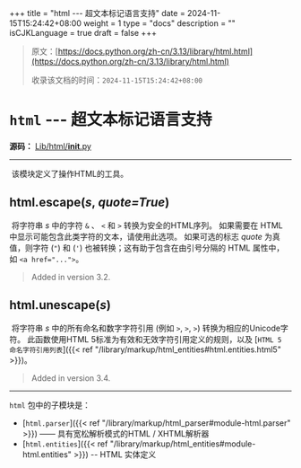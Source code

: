 +++
title = "html --- 超文本标记语言支持"
date = 2024-11-15T15:24:42+08:00
weight = 1
type = "docs"
description = ""
isCJKLanguage = true
draft = false
+++

> 原文：[https://docs.python.org/zh-cn/3.13/library/html.html](https://docs.python.org/zh-cn/3.13/library/html.html)
>
> 收录该文档的时间：`2024-11-15T15:24:42+08:00`

# `html` --- 超文本标记语言支持

**源码：** [Lib/html/__init__.py](https://github.com/python/cpython/tree/3.13/Lib/html/__init__.py)

------

​	该模块定义了操作HTML的工具。

## html.**escape**(*s*, *quote=True*)

​	将字符串 *s* 中的字符 `&` 、 `<` 和 `>` 转换为安全的HTML序列。 如果需要在 HTML 中显示可能包含此类字符的文本，请使用此选项。 如果可选的标志 *quote* 为真值，则字符 (`"`) 和 (`'`) 也被转换；这有助于包含在由引号分隔的 HTML 属性中，如 `<a href="...">`。

> Added in version 3.2.
>

## html.**unescape**(*s*)

​	将字符串 *s* 中的所有命名和数字字符引用 (例如 `>`, `>`, `>`) 转换为相应的Unicode字符。 此函数使用HTML 5标准为有效和无效字符引用定义的规则，以及 [`HTML 5 命名字符引用列表`]({{< ref "/library/markup/html_entities#html.entities.html5" >}})。

> Added in version 3.4.
>

------

`html` 包中的子模块是：

- [`html.parser`]({{< ref "/library/markup/html_parser#module-html.parser" >}}) —— 具有宽松解析模式的HTML / XHTML解析器
- [`html.entities`]({{< ref "/library/markup/html_entities#module-html.entities" >}}) -- HTML 实体定义
